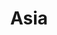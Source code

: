 ﻿---
title: "Asia"
permalink: periodes_355.html
layout: periode
dataInici: 1937-07-07
dataFi: 1945-09-09
sidebar: periodes
pares:
  - id: 347
    title: "Segunda Guerra Mundial"
    dataInici: "(1939-09-01)"
    dataFi: "(1945-09-02)"

fills:
  - id: 542
    title: "Segunda Guerra sino-japonesa"
    dataInici: "(1937-17-07)"
    dataFi: "(1945-09-09)"

  - id: 898
    title: "Guerra Anglo-iraquí"
    dataInici: "(1941-05-02)"
    dataFi: "(1941-05-31)"

  - id: 356
    title: "Guerra del Pacífico"
    dataInici: "(1941-12-07)"
    dataFi: "(1945-08-14)"

jocsPrincipals:
  - title: "Asia Engulfed"
    bggId: 20609
    dataInici: 
    dataFi: 

  - title: "Axis Empires: Dai Senso!"
    bggId: 32990
    dataInici: 
    dataFi: 

jocsEscenaris:
  - title: "Greater East Asia War"
    bggId: 38829
    dataInici: 
    dataFi: 

  - title: "War of the Suns"
    bggId: 21149
    dataInici: 
    dataFi: 

jocsEpoca:
jocsEpocaEscenaris:
---
